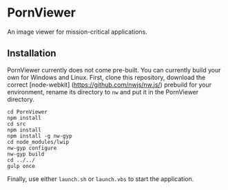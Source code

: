 # PornViewer
An image viewer for mission-critical applications.

## Installation
PornViewer currently does not come pre-built. You can currently build your own for Windows and
Linux. First, clone this repository, download the correct [node-webkit]
(https://github.com/nwjs/nw.js/) prebuild for your environment, rename its directory to `nw` and put
it in the PornViewer directory.

```shell
cd PornViewer
npm install
cd src
npm install
npm install -g nw-gyp
cd node_modules/lwip
nw-gyp configure
nw-gyp build
cd ../../
gulp once
```

Finally, use either `launch.sh` or `launch.vbs` to start the application.
